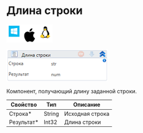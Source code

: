 # Длина строки

![](../../../../resources/activities/basic/data/data-strings/image-100-1-1-1-1-1-1-1-2-112.png)

![](../../../../resources/activities/basic/data/data-strings/image-246.png)

Компонент, получающий длину заданной строки.

| Свойство    | Тип    | Описание        |
| ----------- | ------ | --------------- |
| Строка\*    | String | Исходная строка |
| Результат\* | Int32  | Длина строки    |
